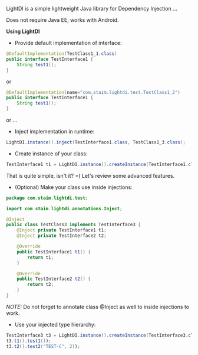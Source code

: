 LightDI is a simple lightweight Java library for Dependency Injection ...

Does not require Java EE, works with Android.

**Using LightDI**

- Provide default implementation of interface:

``` java
@DefaultImplementation(TestClass1_1.class)
public interface TestInterface1 {
    String test1();
}
```

or 

``` java
@DefaultImplementation(name="com.staim.lightdi.test.TestClass1_2")
public interface TestInterface1 {
    String test1();
}
```

or ...

- Inject implementation in runtime:

``` java
LightDI.instance().inject(TestInterface1.class, TestClass1_3.class);
```

- Create instance of your class:

``` java
TestInterface1 t1 = LightDI.instance().createInstance(TestInterface1.class);
```

That is quite simple, isn't it? =) 
Let's review some advanced features.

- (Optional) Make your class use inside injections:

``` java
package com.staim.lightdi.test;

import com.staim.lightdi.annotations.Inject;

@Inject
public class TestClass3 implements TestInterface3 {
    @Inject private TestInterface1 t1;
    @Inject private TestInterface2 t2;

    @Override
    public TestInterface1 t1() {
        return t1;
    }

    @Override
    public TestInterface2 t2() {
        return t2;
    }
}
```

*NOTE:* Do not forget to annotate class @Inject as well to inside injections to work.

- Use your injected type hierarchy:

``` java
TestInterface3 t3 = LightDI.instance().createInstance(TestInterface3.class);
t3.t1().test1());
t3.t2().test2("TEST-C", 2));
```

